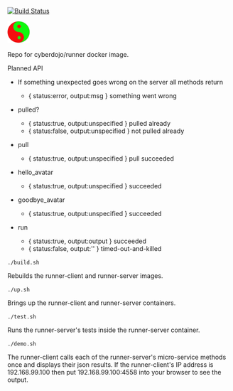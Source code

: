 
[![Build Status](https://travis-ci.org/cyber-dojo/runner.svg?branch=master)](https://travis-ci.org/cyber-dojo/runner)

<img src="https://raw.githubusercontent.com/cyber-dojo/nginx/master/images/home_page_logo.png" alt="cyber-dojo yin/yang logo" width="50px" height="50px"/>

Repo for cyberdojo/runner docker image.

Planned API

- If something unexpected goes wrong on the server all methods return
  * { status:error, output:msg }           something went wrong

- pulled?
  * { status:true,  output:unspecified }   pulled already
  * { status:false, output:unspecified }   not pulled already

- pull
  * { status:true,  output:unspecified }   pull succeeded

- hello_avatar
  * { status:true,  output:unspecified }   succeeded

- goodbye_avatar
  * { status:true,  output:unspecified }   succeeded

- run
  * { status:true,   output:output }       succeeded
  * { status:false,  output:'' }           timed-out-and-killed


```
./build.sh
```
Rebuilds the runner-client and runner-server images.

```
./up.sh
```
Brings up the runner-client and runner-server containers.

```
./test.sh
```
Runs the runner-server's tests inside the runner-server container.

```
./demo.sh
```
The runner-client calls each of the runner-server's micro-service methods
once and displays their json results.
If the runner-client's IP address is 192.168.99.100 then put
192.168.99.100:4558 into your browser to see the output.

